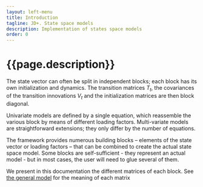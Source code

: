 ```yaml
---
layout: left-menu
title: Introduction
tagline: JD+. State space models
description: Implementation of states space models
order: 0
---
```

# {{page.description}}

The state vector can often be split in independent blocks; each block has its own initialization and dynamics. The transition matrices $T_t$, the covariances of the transition innovations $V_t$ and the initialization matrices are then block diagonal. 

 Univariate models are defined by a single equation, which reassemble the various block by means of different loading factors. Multi-variate models are straightforward extensions; they only differ by the number of equations.

The framework provides numerous building blocks – elements of the state vector or loading factors – that can be combined to create the actual state space model. Some blocks are self-sufficient - they represent an actual model - but in most cases, the user will need to glue several of them.

We present in this documentation the different matrices of each block. See [the general model](../overview/index.html) for the meaning of each matrix

